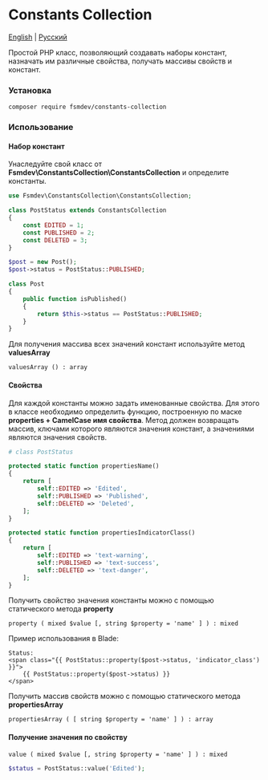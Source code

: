 Constants Collection
=====================

[English](https://github.com/fsmdev/constants-collection/blob/master/README.md) | [Русский](https://github.com/fsmdev/constants-collection/blob/master/README.RU.md)

Простой PHP класс, позволяющий создавать наборы констант, назначать им различные свойства, получать массивы свойств и констант.

### Установка

    composer require fsmdev/constants-collection

### Использование

#### Набор констант

Унаследуйте свой класс от **Fsmdev\ConstantsCollection\ConstantsCollection** и определите константы.

```php
use Fsmdev\ConstantsCollection\ConstantsCollection;

class PostStatus extends ConstantsCollection
{
    const EDITED = 1;
    const PUBLISHED = 2;
    const DELETED = 3;
}
```
```php
$post = new Post();
$post->status = PostStatus::PUBLISHED;
```
```php
class Post
{
    public function isPublished()
    {
        return $this->status == PostStatus::PUBLISHED;
    }
}
```

Для получения массива всех значений констант используйте метод **valuesArray**

    valuesArray () : array

#### Свойства

Для каждой константы можно задать именованные свойства. Для этого в классе необходимо определить функцию, построенную по маске **properties + CamelCase имя свойства**. Метод должен возвращать массив, ключами которого являются значения констант, а значениями являются значения свойств.

```php
# class PostStatus

protected static function propertiesName()
{
    return [
        self::EDITED => 'Edited',
        self::PUBLISHED => 'Published',
        self::DELETED => 'Deleted',
    ];
}

protected static function propertiesIndicatorClass()
{
    return [
        self::EDITED => 'text-warning',
        self::PUBLISHED => 'text-success',
        self::DELETED => 'text-danger',
    ];
}
```

Получить свойство значения константы можно с помощью статического метода **property**
    
    property ( mixed $value [, string $property = 'name' ] ) : mixed
    
Пример использования в Blade:
    
```blade
Status:
<span class="{{ PostStatus::property($post->status, 'indicator_class') }}">
    {{ PostStatus::property($post->status) }}
</span>
```
Получить массив свойств можно с помощью статического метода **propertiesArray**

    propertiesArray ( [ string $property = 'name' ] ) : array

#### Получение значения по свойству

    value ( mixed $value [, string $property = 'name' ] ) : mixed
    
```php
$status = PostStatus::value('Edited');
```
